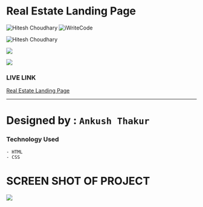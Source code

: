 # Real Estate Landing Page

![Hitesh Choudhary](https://img.shields.io/badge/Hitesh%20Choudhary-javaScript-brightgreen) ![iWriteCode](https://img.shields.io/badge/iWriteCode-LCO-green)

![Hitesh Choudhary](https://img.shields.io/badge/Hitesh%20Choudhary-JavaScript%20FullStack-orange)

![](https://img.shields.io/badge/Real%20Estate%20Landing%20Page-HTML--CSS-yellow)

![](https://img.shields.io/badge/Assignment--4-Real%20Estate%20Landing%20Page-blue)

### LIVE LINK

[Real Estate Landing Page](https://real-estate-lading-page-ankushthakur.netlify.app/)

---

# Designed by : `Ankush Thakur`

### Technology Used

    - HTML
    - CSS

# SCREEN SHOT OF PROJECT

![](./Real%20Estate%20-%20Desktop.png)
